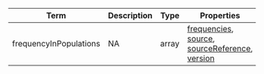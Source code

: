 |Term | Description | Type | Properties | Example | Enum|
| ---| ---| ---| ---| ---| --- |
| frequencyInPopulations | NA | array | [frequencies](./frequencies.md), [source](./source.md), [sourceReference](./sourceReference.md), [version](./version.md) | NA | NA|
